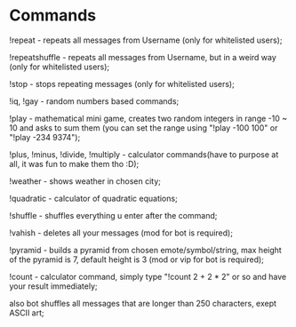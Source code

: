 # Commands
!repeat - repeats all messages from Username (only for whitelisted users);
   
!repeatshuffle - repeats all messages from Username, but in a weird way (only for whitelisted users);
   
!stop - stops repeating messages (only for whitelisted users);
   
!iq, !gay - random numbers based commands;
   
!play - mathematical mini game, creates two random integers in range -10 ~ 10 and asks to sum them (you can set the range using "!play -100 100" or "!play -234 9374");
   
!plus, !minus, !divide, !multiply - calculator commands(have to purpose at all, it was fun to make them tho :D);
   
!weather - shows weather in chosen city;
   
!quadratic - calculator of quadratic equations;
   
!shuffle - shuffles everything u enter after the command;
   
!vahish - deletes all your messages (mod for bot is required);
   
!pyramid - builds a pyramid from chosen emote/symbol/string, max height of the pyramid is 7, default height is 3 (mod or vip for bot is required);
   
!count - calculator command, simply type "!count 2 + 2 * 2" or so and have your result immediately;
   
also bot shuffles all messages that are longer than 250 characters, exept ASCII art;
   
